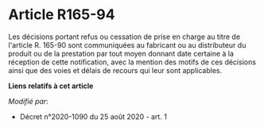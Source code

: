 # Article R165-94

Les décisions portant refus ou cessation de prise en charge au titre de l'article R. 165-90 sont communiquées au fabricant ou
au distributeur du produit ou de la prestation par tout moyen donnant date certaine à la réception de cette notification,
avec la mention des motifs de ces décisions ainsi que des voies et délais de recours qui leur sont applicables.

**Liens relatifs à cet article**

_Modifié par_:

  - Décret n°2020-1090 du 25 août 2020 - art. 1
